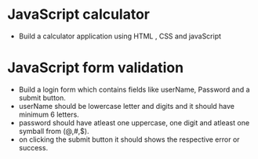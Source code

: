 # JavaScript calculator
- Build a calculator application using HTML , CSS and javaScript


# JavaScript form validation
- Build a login form which contains fields like userName, Password and a submit button.
- userName should be lowercase letter and digits and it should have minimum 6 letters.
- password should have atleast one uppercase, one digit and atleast one symball from (@,#,$).
- on clicking the submit button it should shows the respective error or success.

